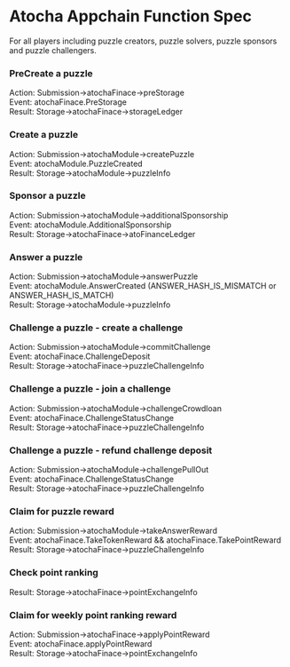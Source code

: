 # Atocha Appchain Function Spec
For all players including puzzle creators, puzzle solvers, puzzle sponsors and puzzle challengers. 

### PreCreate a puzzle
Action: Submission->atochaFinace->preStorage<br/>
Event: atochaFinace.PreStorage<br/>
Result: Storage->atochaFinace->storageLedger<br/>

### Create a puzzle
Action: Submission->atochaModule->createPuzzle<br/>
Event: atochaModule.PuzzleCreated<br/>
Result: Storage->atochaModule->puzzleInfo<br/>

### Sponsor a puzzle
Action: Submission->atochaModule->additionalSponsorship<br/>
Event: atochaModule.AdditionalSponsorship<br/>
Result: Storage->atochaFinace->atoFinanceLedger<br/>

### Answer a puzzle
Action: Submission->atochaModule->answerPuzzle<br/>
Event: atochaModule.AnswerCreated (ANSWER_HASH_IS_MISMATCH or ANSWER_HASH_IS_MATCH)<br/>
Result: Storage->atochaModule->puzzleInfo<br/>

### Challenge a puzzle - create a challenge
Action: Submission->atochaModule->commitChallenge<br/>
Event: atochaFinace.ChallengeDeposit<br/>
Result: Storage->atochaFinace->puzzleChallengeInfo<br/>

### Challenge a puzzle - join a challenge
Action: Submission->atochaModule->challengeCrowdloan<br/>
Event: atochaFinace.ChallengeStatusChange<br/>
Result: Storage->atochaFinace->puzzleChallengeInfo<br/>

### Challenge a puzzle - refund challenge deposit
Action: Submission->atochaModule->challengePullOut<br/>
Event: atochaFinace.ChallengeStatusChange<br/>
Result: Storage->atochaFinace->puzzleChallengeInfo<br/>

### Claim for puzzle reward
Action: Submission->atochaModule->takeAnswerReward<br/>
Event: atochaFinace.TakeTokenReward && atochaFinace.TakePointReward<br/>
Result: Storage->atochaFinace->puzzleChallengeInfo<br/>

### Check point ranking
Result: Storage->atochaFinace->pointExchangeInfo<br/>

### Claim for weekly point ranking reward
Action: Submission->atochaFinace->applyPointReward<br/>
Event: atochaFinace.applyPointReward<br/>
Result: Storage->atochaFinace->pointExchangeInfo<br/>

